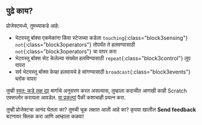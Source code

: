 ## पुढे काय?

प्रोजेक्टमध्ये, तुमच्याकडे आहे:
+ भेटवस्तू बॉक्स एकमेकांना किंवा स्टेजच्या कडेला `touching`{:class="block3sensing"} `not`{:class="block3operators"} तोपर्यंत ते हलवण्यासाठी `not`{:class="block3operators"} चा वापर करा
+ भेटवस्तू बॉक्स सेट केलेल्या संख्येत हलविण्यासाठी `repeat`{:class="block3control"} लूप वापरा
+ सर्व भेटवस्तू बॉक्स केव्हा हलवायचे हे सांगण्यासाठी `broadcast`{:class="block3events"} ब्लॉक वापरा

तुम्ही [स्वत: कडे लक्ष द्या](https://projects.raspberrypi.org/mr-IN/pathways/look-after-yourself) मार्गाचे अनुसरण करत असल्यास, तुम्हाला कदाचीत आणखी काही Scratch एक्सप्लोर करायला आवडेल. [या प्रकल्पां](https://projects.raspberrypi.org/mr-IN/projects?software%5B%5D=scratch) पैकी कशाचाही प्रयत्न करा.

तुम्ही प्रोजेक्टचा आनंद घेतला का? तुमची चूक लक्षात आली आहे का? कृपया खालील **Send feedback** बटणावर क्लिक करा आणि आम्हाला कळवा!
